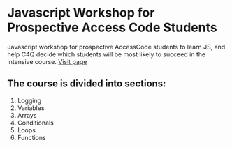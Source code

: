 # Javascript Workshop for Prospective Access Code Students

Javascript workshop for prospective AccessCode students to learn JS, and help C4Q decide which students will be most likely to succeed in the intensive course. [Visit page](http://joinpursuit.github.io/jsworkshop/index.html)


## The course is divided into sections:

1. Logging
1. Variables
1. Arrays
1. Conditionals
1. Loops
1. Functions

